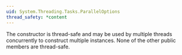 ```yaml
---
uid: System.Threading.Tasks.ParallelOptions
thread_safety: *content
---
```


The constructor is thread-safe and may be used by multiple threads concurrently to construct multiple instances. None of the other public members are thread-safe.


